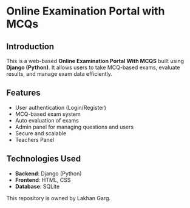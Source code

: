 # Online Examination Portal with MCQs

## Introduction
This is a web-based **Online Examination Portal With MCQS** built using **Django (Python)**. It allows users to take MCQ-based exams, evaluate results, and manage exam data efficiently.

## Features
- User authentication (Login/Register)
- MCQ-based exam system
- Auto evaluation of exams
- Admin panel for managing questions and users
- Secure and scalable
- Teachers Panel

## Technologies Used
- **Backend**: Django (Python)
- **Frontend**: HTML, CSS
- **Database**: SQLite

This repository is owned by Lakhan Garg.
